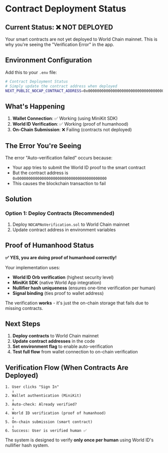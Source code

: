 # Contract Deployment Status

## Current Status: ❌ NOT DEPLOYED

Your smart contracts are not yet deployed to World Chain mainnet. This is why you're seeing the "Verification Error" in the app.

## Environment Configuration

Add this to your `.env` file:

```bash
# Contract Deployment Status
# Simply update the contract address when deployed
NEXT_PUBLIC_NOCAP_CONTRACT_ADDRESS=0x0000000000000000000000000000000000000000
```

## What's Happening

1. **Wallet Connection**: ✅ Working (using MiniKit SDK)
2. **World ID Verification**: ✅ Working (proof of humanhood)
3. **On-Chain Submission**: ❌ Failing (contracts not deployed)

## The Error You're Seeing

The error "Auto-verification failed" occurs because:
- Your app tries to submit the World ID proof to the smart contract
- But the contract address is `0x0000000000000000000000000000000000000000`
- This causes the blockchain transaction to fail

## Solution

### Option 1: Deploy Contracts (Recommended)
1. Deploy `NOCAPNoVerification.sol` to World Chain mainnet
2. Update contract address in environment variables

## Proof of Humanhood Status

**✅ YES, you are doing proof of humanhood correctly!**

Your implementation uses:
- **World ID Orb verification** (highest security level)
- **MiniKit SDK** (native World App integration)
- **Nullifier hash uniqueness** (ensures one-time verification per human)
- **Signal binding** (ties proof to wallet address)

The verification **works** - it's just the on-chain storage that fails due to missing contracts.

## Next Steps

1. **Deploy contracts** to World Chain mainnet
2. **Update contract addresses** in the code
3. **Set environment flag** to enable auto-verification
4. **Test full flow** from wallet connection to on-chain verification

## Verification Flow (When Contracts Are Deployed)

```
1. User clicks "Sign In" 
   ↓
2. Wallet authentication (MiniKit)
   ↓
3. Auto-check: Already verified?
   ↓
4. World ID verification (proof of humanhood)
   ↓
5. On-chain submission (smart contract)
   ↓
6. Success: User is verified human ✅
```

The system is designed to verify **only once per human** using World ID's nullifier hash system.
